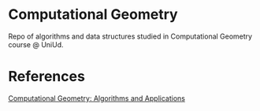 # Computational Geometry
Repo of algorithms and data structures studied in Computational Geometry course @ UniUd.

# References
[Computational Geometry: Algorithms and Applications](https://www.springer.com/gp/book/9783540779735#:~:text=Authors%3A%20de%20Berg%2C%20M.,any%20course%20on%20computational%20geometry)

